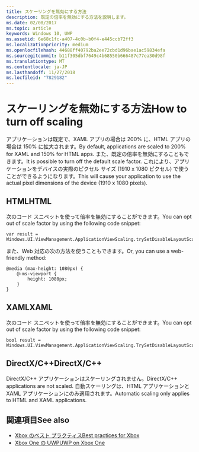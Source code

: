 ```yaml
---
title: スケーリングを無効にする方法
description: 既定の倍率を無効にする方法を説明します。
ms.date: 02/08/2017
ms.topic: article
keywords: Windows 10, UWP
ms.assetid: 6e68c1fc-a407-4c0b-b0f4-e445ccb72ff3
ms.localizationpriority: medium
ms.openlocfilehash: 44688ff40792ba2ee72cbd1d96bae1ac59834efa
ms.sourcegitcommit: b11f305dbf7649c4b68550b666487c77ea30d98f
ms.translationtype: MT
ms.contentlocale: ja-JP
ms.lasthandoff: 11/27/2018
ms.locfileid: "7829182"
---
```

# <a name="how-to-turn-off-scaling"></a><span data-ttu-id="b0781-104">スケーリングを無効にする方法</span><span class="sxs-lookup"><span data-stu-id="b0781-104">How to turn off scaling</span></span>   
<span data-ttu-id="b0781-105">アプリケーションは既定で、XAML アプリの場合は 200% に、HTML アプリの場合は 150% に拡大されます。</span><span class="sxs-lookup"><span data-stu-id="b0781-105">By default, applications are scaled to 200% for XAML and 150% for HTML apps.</span></span> <span data-ttu-id="b0781-106">また、既定の倍率を無効にすることもできます。</span><span class="sxs-lookup"><span data-stu-id="b0781-106">It is possible to turn off the default scale factor.</span></span> <span data-ttu-id="b0781-107">これにより、アプリケーションをデバイスの実際のピクセル サイズ (1910 x 1080 ピクセル) で使うことができるようになります。</span><span class="sxs-lookup"><span data-stu-id="b0781-107">This will cause your application to use the actual pixel dimensions of the device (1910 x 1080 pixels).</span></span>   
   
## <a name="html"></a><span data-ttu-id="b0781-108">HTML</span><span class="sxs-lookup"><span data-stu-id="b0781-108">HTML</span></span>   
<span data-ttu-id="b0781-109">次のコード スニペットを使って倍率を無効にすることができます。</span><span class="sxs-lookup"><span data-stu-id="b0781-109">You can opt out of scale factor by using the following code snippet:</span></span> 
   
```
var result = Windows.UI.ViewManagement.ApplicationViewScaling.trySetDisableLayoutScaling(true);
```

<span data-ttu-id="b0781-110">また、Web 対応の次の方法を使うこともできます。</span><span class="sxs-lookup"><span data-stu-id="b0781-110">Or, you can use a web-friendly method:</span></span>   

```   
@media (max-height: 1080px) {   
    @-ms-viewport {   
        height: 1080px;   
    }   
}   
```

## <a name="xaml"></a><span data-ttu-id="b0781-111">XAML</span><span class="sxs-lookup"><span data-stu-id="b0781-111">XAML</span></span>
<span data-ttu-id="b0781-112">次のコード スニペットを使って倍率を無効にすることができます。</span><span class="sxs-lookup"><span data-stu-id="b0781-112">You can opt out of scale factor by using the following code snippet:</span></span>   
   
```
bool result = Windows.UI.ViewManagement.ApplicationViewScaling.TrySetDisableLayoutScaling(true);
```
   
## <a name="directxc"></a><span data-ttu-id="b0781-113">DirectX/C++</span><span class="sxs-lookup"><span data-stu-id="b0781-113">DirectX/C++</span></span>   
<span data-ttu-id="b0781-114">DirectX/C++ アプリケーションはスケーリングされません。</span><span class="sxs-lookup"><span data-stu-id="b0781-114">DirectX/C++ applications are not scaled.</span></span> <span data-ttu-id="b0781-115">自動スケーリングは、HTML アプリケーションと XAML アプリケーションにのみ適用されます。</span><span class="sxs-lookup"><span data-stu-id="b0781-115">Automatic scaling only applies to HTML and XAML applications.</span></span>  

## <a name="see-also"></a><span data-ttu-id="b0781-116">関連項目</span><span class="sxs-lookup"><span data-stu-id="b0781-116">See also</span></span>
- [<span data-ttu-id="b0781-117">Xbox のベスト プラクティス</span><span class="sxs-lookup"><span data-stu-id="b0781-117">Best practices for Xbox</span></span>](tailoring-for-xbox.md)
- [<span data-ttu-id="b0781-118">Xbox One の UWP</span><span class="sxs-lookup"><span data-stu-id="b0781-118">UWP on Xbox One</span></span>](index.md)
